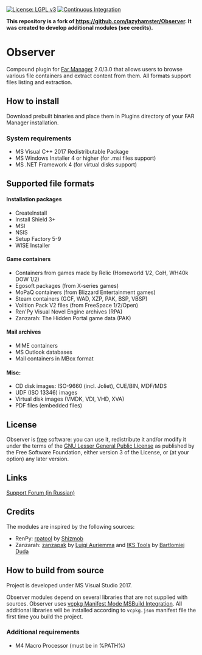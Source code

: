 [![License: LGPL v3](https://img.shields.io/badge/License-LGPL_v3-blue.svg)](https://www.gnu.org/licenses/lgpl-3.0)
[![Continuous Integration](https://github.com/refaim/Observer/actions/workflows/main.yaml/badge.svg?branch=master)](https://github.com/refaim/Observer/actions/workflows/main.yaml)

**This repository is a fork of https://github.com/lazyhamster/Observer. It was created to develop additional modules (see credits).**

# Observer
Compound plugin for [Far Manager](https://www.farmanager.com) 2.0/3.0 that allows users to browse various file containers and extract content from them.
All formats support files listing and extraction.

## How to install
Download prebuilt binaries and place them in Plugins directory of your FAR Manager installation.

### System requirements
* MS Visual C++ 2017 Redistributable Package
* MS Windows Installer 4 or higher (for .msi files support)
* MS .NET Framework 4 (for virtual disks support)

## Supported file formats
#### Installation packages
  - CreateInstall
  - Install Shield 3+
  - MSI
  - NSIS
  - Setup Factory 5-9
  - WISE Installer
#### Game containers
  - Containers from games made by Relic (Homeworld 1/2, CoH, WH40k DOW 1/2)
  - Egosoft packages (from X-series games)
  - MoPaQ containers (from Blizzard Entertainment games)
  - Steam containers (GCF, WAD, XZP, PAK, BSP, VBSP)
  - Volition Pack V2 files (from FreeSpace 1/2/Open)
  - Ren'Py Visual Novel Engine archives (RPA)
  - Zanzarah: The Hidden Portal game data (PAK)
#### Mail archives
  - MIME containers
  - MS Outlook databases
  - Mail containers in MBox format
#### Misc:
  - CD disk images: ISO-9660 (incl. Joliet), CUE/BIN, MDF/MDS
  - UDF (ISO 13346) images
  - Virtual disk images (VMDK, VDI, VHD, XVA)
  - PDF files (embedded files)

## License
Observer is [free](http://www.gnu.org/philosophy/free-sw.html) software: you can use it, redistribute it and/or modify it under the terms of the [GNU Lesser General Public License](http://www.gnu.org/licenses/lgpl.html) as published by the Free Software Foundation, either version 3 of the License, or (at your option) any later version.

## Links
[Support Forum (in Russian)](https://forum.farmanager.com/viewtopic.php?f=5&t=4644)

## Credits
The modules are inspired by the following sources:
- RenPy: [rpatool](https://github.com/Shizmob/rpatool) by [Shizmob](https://github.com/Shizmob)
- Zanzarah: [zanzapak](http://aluigi.altervista.org/papers.htm#others-file) by [Luigi Auriemma](http://aluigi.altervista.org) and [IKS Tools](https://github.com/bartlomiejduda/Tools/tree/master/OLD%20Python%20Tools/IKS%20ZANZARAH%20TOOLS) by [Bartlomiej Duda](https://github.com/bartlomiejduda)

## How to build from source
Project is developed under MS Visual Studio 2017.

Observer modules depend on several libraries that are not supplied with sources.
Observer uses [vcpkg Manifest Mode MSBuild Integration](https://vcpkg.readthedocs.io/en/latest/users/manifests/#msbuild-integration).
All additional libraries will be installed according to `vcpkg.json` manifest file the first time you build the project.

### Additional requirements
* M4 Macro Processor (must be in %PATH%)
